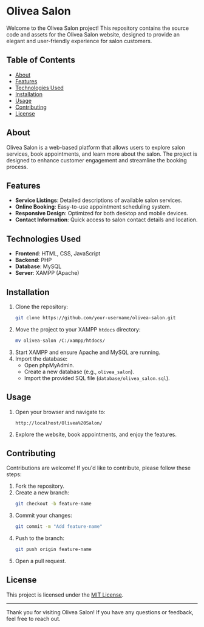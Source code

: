 # Olivea Salon

Welcome to the Olivea Salon project! This repository contains the source code and assets for the Olivea Salon website, designed to provide an elegant and user-friendly experience for salon customers.

## Table of Contents

- [About](#about)
- [Features](#features)
- [Technologies Used](#technologies-used)
- [Installation](#installation)
- [Usage](#usage)
- [Contributing](#contributing)
- [License](#license)

## About

Olivea Salon is a web-based platform that allows users to explore salon services, book appointments, and learn more about the salon. The project is designed to enhance customer engagement and streamline the booking process.

## Features

- **Service Listings**: Detailed descriptions of available salon services.
- **Online Booking**: Easy-to-use appointment scheduling system.
- **Responsive Design**: Optimized for both desktop and mobile devices.
- **Contact Information**: Quick access to salon contact details and location.

## Technologies Used

- **Frontend**: HTML, CSS, JavaScript
- **Backend**: PHP
- **Database**: MySQL
- **Server**: XAMPP (Apache)

## Installation

1. Clone the repository:
    ```bash
    git clone https://github.com/your-username/olivea-salon.git
    ```
2. Move the project to your XAMPP `htdocs` directory:
    ```bash
    mv olivea-salon /C:/xampp/htdocs/
    ```
3. Start XAMPP and ensure Apache and MySQL are running.
4. Import the database:
    - Open phpMyAdmin.
    - Create a new database (e.g., `olivea_salon`).
    - Import the provided SQL file (`database/olivea_salon.sql`).

## Usage

1. Open your browser and navigate to:
    ```
    http://localhost/Olivea%20Salon/
    ```
2. Explore the website, book appointments, and enjoy the features.

## Contributing

Contributions are welcome! If you'd like to contribute, please follow these steps:

1. Fork the repository.
2. Create a new branch:
    ```bash
    git checkout -b feature-name
    ```
3. Commit your changes:
    ```bash
    git commit -m "Add feature-name"
    ```
4. Push to the branch:
    ```bash
    git push origin feature-name
    ```
5. Open a pull request.

## License

This project is licensed under the [MIT License](LICENSE).

---

Thank you for visiting Olivea Salon! If you have any questions or feedback, feel free to reach out.
